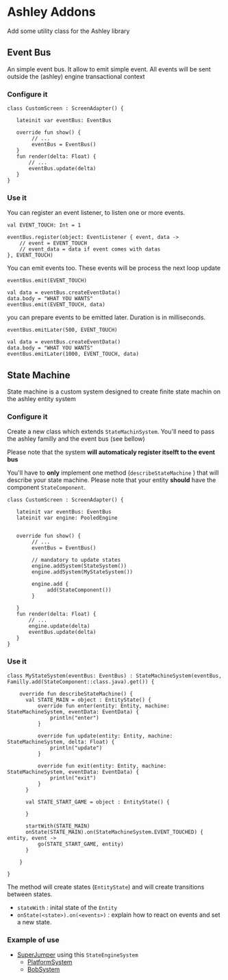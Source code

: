 # Ashley Addons

Add some utility class for the Ashley library

## Event Bus

An simple event bus. It allow to emit simple event.
All events will be sent outside the (ashley) engine 
transactional context

### Configure it

```
class CustomScreen : ScreenAdapter() {

   lateinit var eventBus: EventBus
   
   override fun show() {
        // ...
        eventBus = EventBus()  
   }
   fun render(delta: Float) {
       // ...
       eventBus.update(delta)
   }
}
``` 

### Use it

You can register an event listener, to listen
one or more events.

```
val EVENT_TOUCH: Int = 1

eventBus.register(object: EventListener { event, data -> 
    // event = EVENT_TOUCH
    // event_data = data if event comes with datas
}, EVENT_TOUCH) 
```

You can emit events too. These events will be process
the next loop update 

```
eventBus.emit(EVENT_TOUCH)

val data = eventBus.createEventData()
data.body = "WHAT YOU WANTS"
eventBus.emit(EVENT_TOUCH, data)
```

you can prepare events to be emitted later.
Duration is in milliseconds.

```
eventBus.emitLater(500, EVENT_TOUCH)

val data = eventBus.createEventData()
data.body = "WHAT YOU WANTS"
eventBus.emitLater(1000, EVENT_TOUCH, data)
```

## State Machine

State machine is a custom system designed to create
finite state machin on the ashley entity system

### Configure it

Create a new class which extends `StateMachinSystem`.
You'll need to pass the ashley familly and the event bus (see bellow)

Please note that the system __will automaticaly register itselft to the event bus__

You'll have to __only__ implement one method (`describeStateMachine` ) that will describe your state machine.
Please note that your entity __should__ have the component `StateComponent`.

```
class CustomScreen : ScreenAdapter() {

   lateinit var eventBus: EventBus
   lateinit var engine: PooledEngine
   
   
   override fun show() {
        // ...
        eventBus = EventBus()  
        
        // mandatory to update states
        engine.addSystem(StateSystem())
        engine.addSystem(MyStateSystem())
        
        engine.add {
             add(StateComponent())
        }
        
   }
   fun render(delta: Float) {
       // ...
       engine.update(delta)
       eventBus.update(delta)
   }
}
``` 

### Use it

```
class MyStateSystem(eventBus: EventBus) : StateMachineSystem(eventBus, Familly.add(StateComponent::class.java).get()) {

    override fun describeStateMachine() {
      val STATE_MAIN = object : EntityState() {
          override fun enter(entity: Entity, machine: StateMachineSystem, eventData: EventData) {
              println("enter")
          }

          override fun update(entity: Entity, machine: StateMachineSystem, delta: Float) {
              println("update")
          }

          override fun exit(entity: Entity, machine: StateMachineSystem, eventData: EventData) {
              println("exit")
          }
      }

      val STATE_START_GAME = object : EntityState() {
          
      }

      startWith(STATE_MAIN)
      onState(STATE_MAIN).on(StateMachineSystem.EVENT_TOUCHED) { entity, event ->
          go(STATE_START_GAME, entity)
      }
    
    }

}
```

The method will create states (`EntityState`) and will
create transitions between states.

- `stateWith` : inital state of the `Entity`
- `onState(<state>).on(<events>)` : explain how to react on events and set a new state.


### Example of use

- [SuperJumper](https://github.com/dwursteisen/ashley-superjumper) using this `StateEngineSystem` 
  - [PlatformSystem](https://github.com/dwursteisen/ashley-superjumper/blob/master/core/src/main/kotlin/com/github/dwursteisen/superjumper/systems/PlatformSystem.kt)
  - [BobSystem](https://github.com/dwursteisen/ashley-superjumper/blob/master/core/src/main/kotlin/com/github/dwursteisen/superjumper/systems/BobSystem.kt)  
